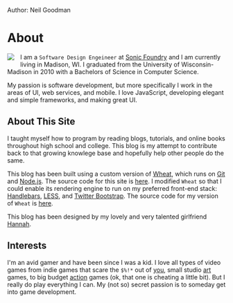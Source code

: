 Author: Neil Goodman

# About

<img style="float:left; margin: 0 1em 1em 0;" src="/page/about/neil-goodman.jpg" /> I am a ```Software Design Engeineer``` at [Sonic Foundry](//sonicfoundry.com) and I am currently living in Madison, WI. I graduated from the University of Wisconsin-Madison in 2010 with a Bachelors of Science in Computer Science.

My passion is software development, but more specifically I work in the areas of UI, web services, and mobile. I love JavaScript, developing elegant and simple frameworks, and making great UI.

## About This Site

I taught myself how to program by reading blogs, tutorials, and online books throughout high school and college. This blog is my attempt to contribute back to that growing knowlege base and hopefully help other people do the same.

This blog has been built using a custom version of [Wheat](//github.com/creationix/wheat), which runs on [Git](//git-scm.com) and [Node.js](//nodejs.org). The source code for this site is [here](//github.com/posco2k8/neilgoodman.net). I modified ```Wheat``` so that I could enable its rendering engine to run on my preferred front-end stack: [Handlebars](//handlebarsjs.com/), [LESS](//lesscss.org/), and [Twitter Bootstrap](//twitter.github.io/bootstrap/). The source code for my version of ```Wheat``` is [here](https://github.com/posco2k8/wheat).

This blog has been designed by my lovely and very talented girlfriend [Hannah](//hannahfass.com).

## Interests

I'm an avid gamer and have been since I was a kid. I love all types of video games from indie games that scare the ```$%!*``` out of [you](//www.amnesiagame.com), small studio [art](//www.stackingvideogame.com) games, to big budget [action](//www.mirrorsedge.com) games (ok, that one is cheating a little bit). But I really do play everything I can. My (not so) secret passion is to someday get into game development.